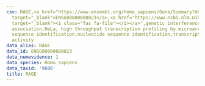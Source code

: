 ```yaml
---
csv: RAGE,<a href="https://www.ensembl.org/Homo_sapiens/Gene/Summary?db=core;g=ENSG00000080823"
  target="_blank">ENSG00000080823</a>,<a href="https://www.ncbi.nlm.nih.gov/pubmed/17216044"
  target="_blank"><i class="fas fa-file"></i></a>",genetic interference,functional
  association,HeLa, high throughput transcription profiling by microarray,nucleotide
  sequence identification,nucleotide sequence identification,transcriptional regulation,up-regulates
  activity
data_alias: RAGE
data_id: ENSG00000080823
data_numevidence: 1
data_species: Homo sapiens
data_taxid: '9606'
title: RAGE
---
```

